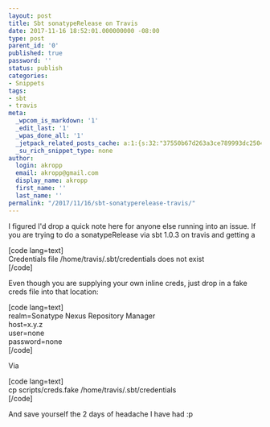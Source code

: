 ```yaml
---
layout: post
title: Sbt sonatypeRelease on Travis
date: 2017-11-16 18:52:01.000000000 -08:00
type: post
parent_id: '0'
published: true
password: ''
status: publish
categories:
- Snippets
tags:
- sbt
- travis
meta:
  _wpcom_is_markdown: '1'
  _edit_last: '1'
  _wpas_done_all: '1'
  _jetpack_related_posts_cache: a:1:{s:32:"37550b67d263a3ce789993dc25046c5f";a:2:{s:7:"expires";i:1557076392;s:7:"payload";a:6:{i:0;a:1:{s:2:"id";i:4892;}i:1;a:1:{s:2:"id";i:4939;}i:2;a:1:{s:2:"id";i:4991;}i:3;a:1:{s:2:"id";i:4737;}i:4;a:1:{s:2:"id";i:4327;}i:5;a:1:{s:2:"id";i:4191;}}}}
  _su_rich_snippet_type: none
author:
  login: akropp
  email: akropp@gmail.com
  display_name: akropp
  first_name: ''
  last_name: ''
permalink: "/2017/11/16/sbt-sonatyperelease-travis/"
---
```

I figured I'd drop a quick note here for anyone else running into an issue. If you are trying to do a sonatypeRelease via sbt 1.0.3 on travis and getting a

[code lang=text]  
Credentials file /home/travis/.sbt/credentials does not exist  
[/code]

Even though you are supplying your own inline creds, just drop in a fake creds file into that location:

[code lang=text]  
realm=Sonatype Nexus Repository Manager  
host=x.y.z  
user=none  
password=none  
[/code]

Via

[code lang=text]  
cp scripts/creds.fake /home/travis/.sbt/credentials  
[/code]

And save yourself the 2 days of headache I have had :p

